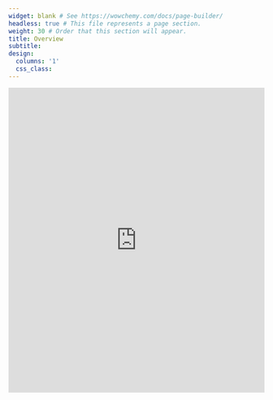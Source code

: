 ```yaml
---
widget: blank # See https://wowchemy.com/docs/page-builder/
headless: true # This file represents a page section.
weight: 30 # Order that this section will appear.
title: Overview
subtitle: 
design:
  columns: '1'
  css_class: 
---
```



<iframe width="100%" height="600" src="https://www.youtube.com/embed/KorxC1cUFMA?si=6vYRDUbfir57u7pq" title="YouTube video player" frameborder="0" allow="accelerometer; autoplay; clipboard-write; encrypted-media; gyroscope; picture-in-picture; web-share" referrerpolicy="strict-origin-when-cross-origin" allowfullscreen></iframe>


